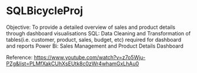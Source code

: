 # SQLBicycleProj
Objective: To provide a detailed overview of sales and product details through dashboard visualisations
SQL: Data Cleaning and Transformation of tables(i.e. customer, product, sales, budget, etc) required for dashboard and reports
Power Bi: Sales Management and Product Details Dashboard  

Reference:
https://www.youtube.com/watch?v=z7o5Wju-PZg&list=PLMfXakCUhXsEUtk8c0zWr4whamGxLhAu0
